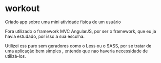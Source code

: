 workout
=======

Criado app sobre uma mini atividade fisica de um usuário

Fora utilizado o framework MVC AngularJS, por ser o framework, que eu ja havia estudado, por isso a sua escolha.

Utilizei css puro sem geradores como o Less ou o SASS, por se tratar de uma aplicação bem simples , entendo que nao haveria necessidade de utilizá-los.